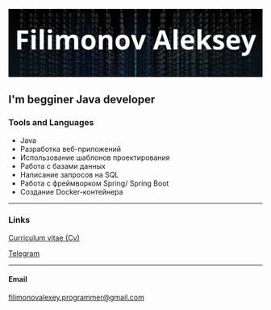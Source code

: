 ![Header](https://github.com/Filini97/Filini97/blob/main/profile/profile/assets/header.png)

## I'm begginer Java developer


### Tools and Languages
* Java
* Разработка веб-приложений
* Использование шаблонов проектирования
* Работа с базами данных
* Написание запросов на SQL
* Работа с фреймворком Spring/ Spring Boot
* Создание Docker-контейнера

___

### Links

[Curriculum vitae (Cv)](https://docs.google.com/document/d/1NuCmQsa_YtF9mNgeQQOqUF3XWN_c8HuxvpCtgNdDPTE/edit#heading=h.g6odaa3ii3ep)   

[Telegram](https://t.me/Alexey_filini)

___

#### Email


filimonovalexey.programmer@gmail.com